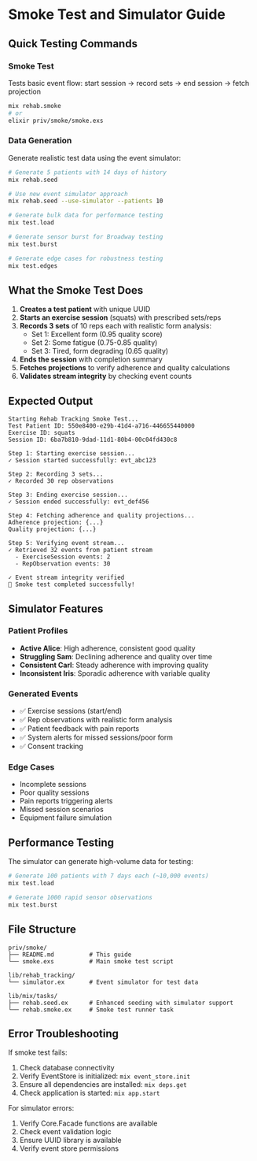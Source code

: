 # Smoke Test and Simulator Guide

## Quick Testing Commands

### Smoke Test
Tests basic event flow: start session → record sets → end session → fetch projection
```bash
mix rehab.smoke
# or
elixir priv/smoke/smoke.exs
```

### Data Generation
Generate realistic test data using the event simulator:
```bash
# Generate 5 patients with 14 days of history
mix rehab.seed

# Use new event simulator approach
mix rehab.seed --use-simulator --patients 10

# Generate bulk data for performance testing
mix test.load

# Generate sensor burst for Broadway testing
mix test.burst

# Generate edge cases for robustness testing
mix test.edges
```

## What the Smoke Test Does

1. **Creates a test patient** with unique UUID
2. **Starts an exercise session** (squats) with prescribed sets/reps
3. **Records 3 sets** of 10 reps each with realistic form analysis:
   - Set 1: Excellent form (0.95 quality score)
   - Set 2: Some fatigue (0.75-0.85 quality)
   - Set 3: Tired, form degrading (0.65 quality)
4. **Ends the session** with completion summary
5. **Fetches projections** to verify adherence and quality calculations
6. **Validates stream integrity** by checking event counts

## Expected Output

```
Starting Rehab Tracking Smoke Test...
Test Patient ID: 550e8400-e29b-41d4-a716-446655440000
Exercise ID: squats
Session ID: 6ba7b810-9dad-11d1-80b4-00c04fd430c8

Step 1: Starting exercise session...
✓ Session started successfully: evt_abc123

Step 2: Recording 3 sets...
✓ Recorded 30 rep observations

Step 3: Ending exercise session...
✓ Session ended successfully: evt_def456

Step 4: Fetching adherence and quality projections...
Adherence projection: {...}
Quality projection: {...}

Step 5: Verifying event stream...
✓ Retrieved 32 events from patient stream
  - ExerciseSession events: 2
  - RepObservation events: 30

✓ Event stream integrity verified
🎉 Smoke test completed successfully!
```

## Simulator Features

### Patient Profiles
- **Active Alice**: High adherence, consistent good quality
- **Struggling Sam**: Declining adherence and quality over time  
- **Consistent Carl**: Steady adherence with improving quality
- **Inconsistent Iris**: Sporadic adherence with variable quality

### Generated Events
- ✅ Exercise sessions (start/end)
- ✅ Rep observations with realistic form analysis
- ✅ Patient feedback with pain reports
- ✅ System alerts for missed sessions/poor form
- ✅ Consent tracking

### Edge Cases
- Incomplete sessions
- Poor quality sessions
- Pain reports triggering alerts
- Missed session scenarios
- Equipment failure simulation

## Performance Testing

The simulator can generate high-volume data for testing:

```bash
# Generate 100 patients with 7 days each (~10,000 events)
mix test.load

# Generate 1000 rapid sensor observations
mix test.burst
```

## File Structure

```
priv/smoke/
├── README.md          # This guide
└── smoke.exs          # Main smoke test script

lib/rehab_tracking/
└── simulator.ex       # Event simulator for test data

lib/mix/tasks/
├── rehab.seed.ex      # Enhanced seeding with simulator support
└── rehab.smoke.ex     # Smoke test runner task
```

## Error Troubleshooting

If smoke test fails:
1. Check database connectivity
2. Verify EventStore is initialized: `mix event_store.init`
3. Ensure all dependencies are installed: `mix deps.get`
4. Check application is started: `mix app.start`

For simulator errors:
1. Verify Core.Facade functions are available
2. Check event validation logic
3. Ensure UUID library is available
4. Verify event store permissions